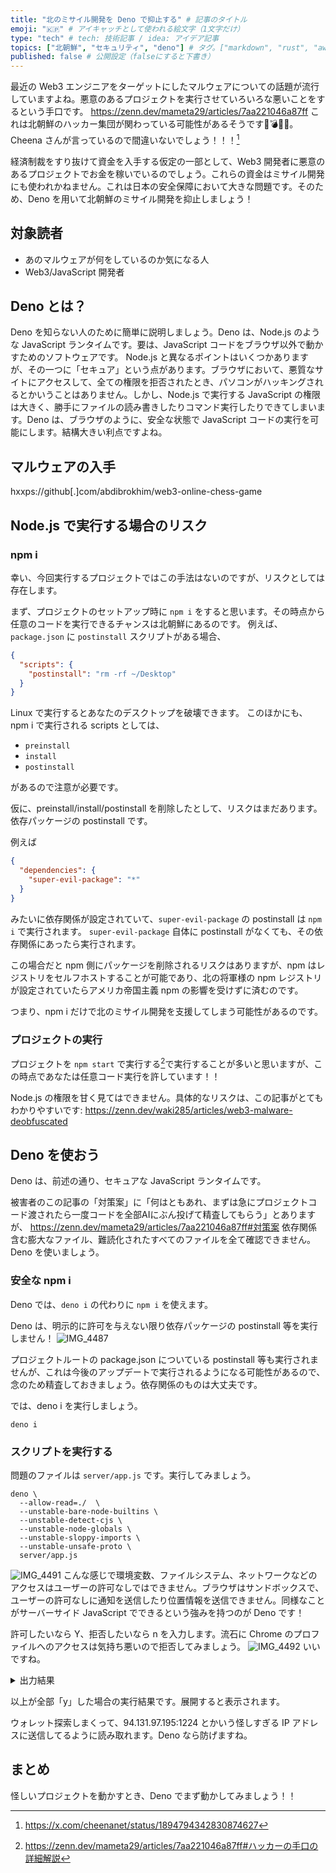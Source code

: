 ```yaml
---
title: "北のミサイル開発を Deno で抑止する" # 記事のタイトル
emoji: "🇰🇵" # アイキャッチとして使われる絵文字（1文字だけ）
type: "tech" # tech: 技術記事 / idea: アイデア記事
topics: ["北朝鮮", "セキュリティ", "deno"] # タグ。["markdown", "rust", "aws"]のように指定する
published: false # 公開設定（falseにすると下書き）
---
```


最近の Web3 エンジニアをターゲットにしたマルウェアについての話題が流行していますよね。悪意のあるプロジェクトを実行させていろいろな悪いことをするという手口です。
https://zenn.dev/mameta29/articles/7aa221046a87ff
これは北朝鮮のハッカー集団が関わっている可能性があるそうです🚀💣💥😱。Cheena さんが言っているので間違いないでしょう！！！[^cheena_post]
[^cheena_post]: https://x.com/cheenanet/status/1894794342830874627

経済制裁をすり抜けて資金を入手する仮定の一部として、Web3 開発者に悪意のあるプロジェクトでお金を稼いでいるのでしょう。これらの資金はミサイル開発にも使われかねません。これは日本の安全保障において大きな問題です。そのため、Deno を用いて北朝鮮のミサイル開発を抑止しましょう！

## 対象読者

- あのマルウェアが何をしているのか気になる人
- Web3/JavaScript 開発者

## Deno とは？

Deno を知らない人のために簡単に説明しましょう。Deno は、Node.js のような JavaScript ランタイムです。要は、JavaScript コードをブラウザ以外で動かすためのソフトウェアです。
Node.js と異なるポイントはいくつかありますが、その一つに「セキュア」という点があります。ブラウザにおいて、悪質なサイトにアクセスして、全ての権限を拒否されたとき、パソコンがハッキングされるとかいうことはありません。しかし、Node.js で実行する JavaScript の権限は大きく、勝手にファイルの読み書きしたりコマンド実行したりできてしまいます。Deno は、ブラウザのように、安全な状態で JavaScript コードの実行を可能にします。結構大きい利点ですよね。

## マルウェアの入手

hxxps://github[.]com/abdibrokhim/web3-online-chess-game

## Node.js で実行する場合のリスク

### npm i

幸い、今回実行するプロジェクトではこの手法はないのですが、リスクとしては存在します。

まず、プロジェクトのセットアップ時に `npm i` をすると思います。その時点から任意のコードを実行できるチャンスは北朝鮮にあるのです。
例えば、`package.json` に `postinstall` スクリプトがある場合、
```json:package.json
{
  "scripts": {
    "postinstall": "rm -rf ~/Desktop"
  }
}
```
Linux で実行するとあなたのデスクトップを破壊できます。
このほかにも、npm i で実行される scripts としては、
- `preinstall`
- `install`
- `postinstall`

があるので注意が必要です。

仮に、preinstall/install/postinstall を削除したとして、リスクはまだあります。依存パッケージの postinstall です。

例えば
```json:package.json
{
  "dependencies": {
    "super-evil-package": "*"
  }
}
```
みたいに依存関係が設定されていて、`super-evil-package` の postinstall は `npm i` で実行されます。
`super-evil-package` 自体に postinstall がなくても、その依存関係にあったら実行されます。

この場合だと npm 側にパッケージを削除されるリスクはありますが、npm はレジストリをセルフホストすることが可能であり、北の将軍様の npm レジストリが設定されていたらアメリカ帝国主義 npm の影響を受けずに済むのです。

つまり、npm i だけで北のミサイル開発を支援してしまう可能性があるのです。

### プロジェクトの実行

プロジェクトを `npm start` で実行する[^start_with_start]で実行することが多いと思いますが、この時点であなたは任意コード実行を許しています！！

Node.js の権限を甘く見てはできません。具体的なリスクは、この記事がとてもわかりやすいです:
https://zenn.dev/waki285/articles/web3-malware-deobfuscated


[^start_with_start]: https://zenn.dev/mameta29/articles/7aa221046a87ff#ハッカーの手口の詳細解説

## Deno を使おう

Deno は、前述の通り、セキュアな JavaScript ランタイムです。

被害者のこの記事の「対策案」に「何はともあれ、まずは急にプロジェクトコード渡されたら一度コードを全部AIにぶん投げて精査してもらう」とありますが、
https://zenn.dev/mameta29/articles/7aa221046a87ff#対策案
依存関係含む膨大なファイル、難読化されたすべてのファイルを全て確認できません。Deno を使いましょう。

### 安全な npm i

Deno では、`deno i` の代わりに `npm i` を使えます。

Deno は、明示的に許可を与えない限り依存パッケージの postinstall 等を実行しません！
![IMG_4487](https://github.com/user-attachments/assets/6ac72061-ae41-4c24-8b0f-df592eb8cabf)

プロジェクトルートの package.json についている postinstall 等も実行されませんが、これは今後のアップデートで実行されるようになる可能性があるので、念のため精査しておきましょう。依存関係のものは大丈夫です。

では、deno i を実行しましょう。

```shell
deno i
```

### スクリプトを実行する

問題のファイルは `server/app.js` です。実行してみましょう。
```shell
deno \
  --allow-read=./  \
  --unstable-bare-node-builtins \
  --unstable-detect-cjs \
  --unstable-node-globals \
  --unstable-sloppy-imports \
  --unstable-unsafe-proto \
  server/app.js
```
![IMG_4491](https://github.com/user-attachments/assets/90d56305-dcca-4c2b-bad8-083ab5c29213)
こんな感じで環境変数、ファイルシステム、ネットワークなどのアクセスはユーザーの許可なしではできません。ブラウザはサンドボックスで、ユーザーの許可なしに通知を送信したり位置情報を送信できません。同様なことがサーバーサイド JavaScript でできるという強みを持つのが Deno です！

許可したいなら Y、拒否したいなら n を入力します。流石に Chrome のプロファイルへのアクセスは気持ち悪いので拒否してみましょう。
![IMG_4492](https://github.com/user-attachments/assets/d1f63a04-35c1-4060-82db-871b48d1be2a)
いいですね。

<details>
<summary>出力結果</summary>
  
```output
Warning Resolving "fs" as "node:fs" at file:///workspace/cometec/server/app.js:1:20. If you want to use a built-in Node module, add a "node:" prefix.
Warning Resolving "path" as "node:path" at file:///workspace/cometec/server/app.js:2:22. If you want to use a built-in Node module, add a "node:" prefix.
Warning Resolving "http" as "node:http" at file:///workspace/cometec/server/app.js:3:22. If you want to use a built-in Node module, add a "node:" prefix.
Warning Resolving "crypto" as "node:crypto" at file:///workspace/cometec/server/config/util.js:1:22. If you want to use a built-in Node module, add a "node:" prefix.
┏ ⚠️   Deno requests  env access to "FORCE_COLOR" .
┠─ To see a stack trace for this prompt, set the DENO_TRACE_PERMISSIONS environmental variable.
┠─  Learn more at:  https://docs.deno.com/go/--allow-env
┠─  Run again with --allow-env to bypass this prompt.
┗  Allow? [y/n/A] (y = yes, allow; n = no, deny; A = allow all env permissions) > y

✅  Granted env access to "FORCE_COLOR".
┏ ⚠️   Deno requests  env access to "TERM" .
┠─ To see a stack trace for this prompt, set the DENO_TRACE_PERMISSIONS environmental variable.
┠─  Learn more at:  https://docs.deno.com/go/--allow-env
┠─  Run again with --allow-env to bypass this prompt.
┗  Allow? [y/n/A] (y = yes, allow; n = no, deny; A = allow all env permissions) > y

✅  Granted env access to "TERM".
┏ ⚠️   Deno requests  env access to "CI" .
┠─ To see a stack trace for this prompt, set the DENO_TRACE_PERMISSIONS environmental variable.
┠─  Learn more at:  https://docs.deno.com/go/--allow-env
┠─  Run again with --allow-env to bypass this prompt.
┗  Allow? [y/n/A] (y = yes, allow; n = no, deny; A = allow all env permissions) > y

✅  Granted env access to "CI".
┏ ⚠️   Deno requests  env access to "TEAMCITY_VERSION" .
┠─ To see a stack trace for this prompt, set the DENO_TRACE_PERMISSIONS environmental variable.
┠─  Learn more at:  https://docs.deno.com/go/--allow-env
┠─  Run again with --allow-env to bypass this prompt.
┗  Allow? [y/n/A] (y = yes, allow; n = no, deny; A = allow all env permissions) > y

✅  Granted env access to "TEAMCITY_VERSION".
┏ ⚠️   Deno requests  env access to "COLORTERM" .
┠─ To see a stack trace for this prompt, set the DENO_TRACE_PERMISSIONS environmental variable.
┠─  Learn more at:  https://docs.deno.com/go/--allow-env
┠─  Run again with --allow-env to bypass this prompt.
┗  Allow? [y/n/A] (y = yes, allow; n = no, deny; A = allow all env permissions) > y

✅  Granted env access to "COLORTERM".
┏ ⚠️   Deno requests  env access to "TERM_PROGRAM" .
┠─ To see a stack trace for this prompt, set the DENO_TRACE_PERMISSIONS environmental variable.
┠─  Learn more at:  https://docs.deno.com/go/--allow-env
┠─  Run again with --allow-env to bypass this prompt.
┗  Allow? [y/n/A] (y = yes, allow; n = no, deny; A = allow all env permissions) > y

✅  Granted env access to "TERM_PROGRAM".
┏ ⚠️   Deno requests  env access  .
┠─ To see a stack trace for this prompt, set the DENO_TRACE_PERMISSIONS environmental variable.
┠─  Learn more at:  https://docs.deno.com/go/--allow-env
┠─  Run again with --allow-env to bypass this prompt.
┗  Allow? [y/n/A] (y = yes, allow; n = no, deny; A = allow all env permissions) > y

✅  Granted env access.
WARNING: No configurations found in configuration directory:/workspace/cometec/config
WARNING: To disable this warning set SUPPRESS_NO_CONFIG_WARNING in the environment.
┏ ⚠️   Deno requests  net access to "0.0.0.0:8510" .
┠─ Requested by ` Deno.listen() ` API.
┠─ To see a stack trace for this prompt, set the DENO_TRACE_PERMISSIONS environmental variable.
┠─  Learn more at:  https://docs.deno.com/go/--allow-net
┠─  Run again with --allow-net to bypass this prompt.
┗  Allow? [y/n/A] (y = yes, allow; n = no, deny; A = allow all net permissions) > y

✅  Granted net access to "0.0.0.0:8510".
┏ ⚠️   Deno requests  net access to "0.0.0.0:8000" .
┠─ Requested by ` Deno.listen() ` API.
┠─ To see a stack trace for this prompt, set the DENO_TRACE_PERMISSIONS environmental variable.
┠─  Learn more at:  https://docs.deno.com/go/--allow-net
┠─  Run again with --allow-net to bypass this prompt.
┗  Allow? [y/n/A] (y = yes, allow; n = no, deny; A = allow all net permissions) > y

✅  Granted net access to "0.0.0.0:8000".
server is listening on port 8000
┏ ⚠️   Deno requests  sys access to "hostname" .
┠─ Requested by ` Deno.hostname() ` API.
┠─ To see a stack trace for this prompt, set the DENO_TRACE_PERMISSIONS environmental variable.
┠─  Learn more at:  https://docs.deno.com/go/--allow-sys
┠─  Run again with --allow-sys to bypass this prompt.
┗  Allow? [y/n/A] (y = yes, allow; n = no, deny; A = allow all sys permissions) > y

✅  Granted sys access to "hostname".
┏ ⚠️   Deno requests  sys access to "homedir" .
┠─ Requested by ` node:os.homedir() ` API.
┠─ To see a stack trace for this prompt, set the DENO_TRACE_PERMISSIONS environmental variable.
┠─  Learn more at:  https://docs.deno.com/go/--allow-sys
┠─  Run again with --allow-sys to bypass this prompt.
┗  Allow? [y/n/A] (y = yes, allow; n = no, deny; A = allow all sys permissions) > y

✅  Granted sys access to "homedir".
┏ ⚠️   Deno requests  read access to "/home/gitpod/.config/google-chrome" .
┠─ Requested by ` Deno.lstatSync() ` API.
┠─ To see a stack trace for this prompt, set the DENO_TRACE_PERMISSIONS environmental variable.
┠─  Learn more at:  https://docs.deno.com/go/--allow-read
┠─  Run again with --allow-read to bypass this prompt.
┗  Allow? [y/n/A] (y = yes, allow; n = no, deny; A = allow all read permissions) > y

✅  Granted read access to "/home/gitpod/.config/google-chrome".
┏ ⚠️   Deno requests  read access to "/home/gitpod/.config/BraveSoftware/Brave-Browser" .
┠─ Requested by ` Deno.lstatSync() ` API.
┠─ To see a stack trace for this prompt, set the DENO_TRACE_PERMISSIONS environmental variable.
┠─  Learn more at:  https://docs.deno.com/go/--allow-read
┠─  Run again with --allow-read to bypass this prompt.
┗  Allow? [y/n/A] (y = yes, allow; n = no, deny; A = allow all read permissions) > y

✅  Granted read access to "/home/gitpod/.config/BraveSoftware/Brave-Browser".
┏ ⚠️   Deno requests  read access to "/home/gitpod/.config/opera" .
┠─ Requested by ` Deno.lstatSync() ` API.
┠─ To see a stack trace for this prompt, set the DENO_TRACE_PERMISSIONS environmental variable.
┠─  Learn more at:  https://docs.deno.com/go/--allow-read
┠─  Run again with --allow-read to bypass this prompt.
┗  Allow? [y/n/A] (y = yes, allow; n = no, deny; A = allow all read permissions) > y

✅  Granted read access to "/home/gitpod/.config/opera".
┏ ⚠️   Deno requests  read access to "/home/gitpod/AppData/Roaming/Mozilla/Firefox/Profiles" .
┠─ Requested by ` Deno.lstatSync() ` API.
┠─ To see a stack trace for this prompt, set the DENO_TRACE_PERMISSIONS environmental variable.
┠─  Learn more at:  https://docs.deno.com/go/--allow-read
┠─  Run again with --allow-read to bypass this prompt.
┗  Allow? [y/n/A] (y = yes, allow; n = no, deny; A = allow all read permissions) > y

✅  Granted read access to "/home/gitpod/AppData/Roaming/Mozilla/Firefox/Profiles".
┏ ⚠️   Deno requests  read access to "/home/gitpod/.config/Exodus/exodus.wallet" .
┠─ Requested by ` Deno.lstatSync() ` API.
┠─ To see a stack trace for this prompt, set the DENO_TRACE_PERMISSIONS environmental variable.
┠─  Learn more at:  https://docs.deno.com/go/--allow-read
┠─  Run again with --allow-read to bypass this prompt.
┗  Allow? [y/n/A] (y = yes, allow; n = no, deny; A = allow all read permissions) > y

✅  Granted read access to "/home/gitpod/.config/Exodus/exodus.wallet".
┏ ⚠️   Deno requests  net access to "94.131.97.195:1224" .
┠─ Requested by ` Deno.connect() ` API.
┠─ To see a stack trace for this prompt, set the DENO_TRACE_PERMISSIONS environmental variable.
┠─  Learn more at:  https://docs.deno.com/go/--allow-net
┠─  Run again with --allow-net to bypass this prompt.
┗  Allow? [y/n/A] (y = yes, allow; n = no, deny; A = allow all net permissions) > y

✅  Granted net access to "94.131.97.195:1224".
┏ ⚠️   Deno requests  write access to "/home/gitpod/.npl" .
┠─ Requested by ` Deno.openSync() ` API.
┠─ To see a stack trace for this prompt, set the DENO_TRACE_PERMISSIONS environmental variable.
┠─  Learn more at:  https://docs.deno.com/go/--allow-write
┠─  Run again with --allow-write to bypass this prompt.
┗  Allow? [y/n/A] (y = yes, allow; n = no, deny; A = allow all write permissions) > y

✅  Granted write access to "/home/gitpod/.npl".
┏ ⚠️   Deno requests  read access to <exec_path> .
┠─ Requested by ` Deno.execPath() ` API.
┠─ To see a stack trace for this prompt, set the DENO_TRACE_PERMISSIONS environmental variable.
┠─  Learn more at:  https://docs.deno.com/go/--allow-read
┠─  Run again with --allow-read to bypass this prompt.
┗  Allow? [y/n/A] (y = yes, allow; n = no, deny; A = allow all read permissions) > y

✅  Granted read access to <exec_path>.
┏ ⚠️   Deno requests  run access to "/bin/sh" .
┠─ Requested by ` Deno.Command().spawn() ` API.
┠─ To see a stack trace for this prompt, set the DENO_TRACE_PERMISSIONS environmental variable.
┠─  Learn more at:  https://docs.deno.com/go/--allow-run
┠─  Run again with --allow-run to bypass this prompt.
┗  Allow? [y/n/A] (y = yes, allow; n = no, deny; A = allow all run permissions) > y
```

</details>

以上が全部「y」した場合の実行結果です。展開すると表示されます。

ウォレット探索しまくって、94.131.97.195:1224 とかいう怪しすぎる IP アドレスに送信してるように読み取れます。Deno なら防げますね。

## まとめ

怪しいプロジェクトを動かすとき、Deno でまず動かしてみましょう！！
